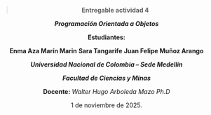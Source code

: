 <div align="center" >

>**Entregable actividad 4**

***Programación Orientada a Objetos*** 

**Estudiantes:**

 **Enma Aza Marín Marin** 
 **Sara Tangarife**
 **Juan Felipe Muñoz Arango**



***Universidad Nacional de Colombia – Sede Medellín***

***Facultad de Ciencias y Minas***

**Docente:** *Walter Hugo Arboleda Mazo Ph.D*


1 de noviembre de 2025.</div>
